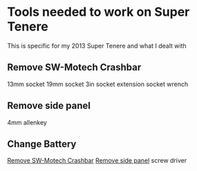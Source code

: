 # Tools needed to work on Super Tenere

This is specific for my 2013 Super Tenere and what I dealt with

## Remove SW-Motech Crashbar

13mm socket
19mm socket
3in socket extension
socket wrench

## Remove side panel
4mm allenkey

## Change Battery 
[Remove SW-Motech Crashbar](#remove-sw-motech-crashbar)
[Remove side panel](#remove-side-panel)
screw driver

